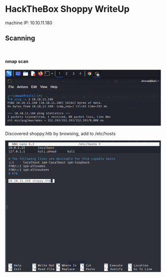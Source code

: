 # HackTheBox Shoppy WriteUp
machine IP: 10.10.11.180
## **Scanning**

<br/>

#### nmap scan

![Ping](images/img(1).png?raw=true "Ping")

Discovered shoppy.htb by browsing, add to /etc/hosts

![Ping](images/img(2).png?raw=true "hosts")
